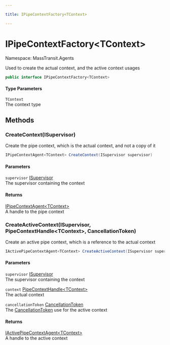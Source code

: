 ```yaml
---

title: IPipeContextFactory<TContext>

---
```


# IPipeContextFactory\<TContext\>

Namespace: MassTransit.Agents

Used to create the actual context, and the active context usages

```csharp
public interface IPipeContextFactory<TContext>
```

#### Type Parameters

`TContext`<br/>
The context type

## Methods

### **CreateContext(ISupervisor)**

Create the pipe context, which is the actual context, and not a copy of it

```csharp
IPipeContextAgent<TContext> CreateContext(ISupervisor supervisor)
```

#### Parameters

`supervisor` [ISupervisor](../../masstransit-abstractions/masstransit/isupervisor)<br/>
The supervisor containing the context

#### Returns

[IPipeContextAgent\<TContext\>](../masstransit-agents/ipipecontextagent-1)<br/>
A handle to the pipe context

### **CreateActiveContext(ISupervisor, PipeContextHandle\<TContext\>, CancellationToken)**

Create an active pipe context, which is a reference to the actual context

```csharp
IActivePipeContextAgent<TContext> CreateActiveContext(ISupervisor supervisor, PipeContextHandle<TContext> context, CancellationToken cancellationToken)
```

#### Parameters

`supervisor` [ISupervisor](../../masstransit-abstractions/masstransit/isupervisor)<br/>
The supervisor containing the context

`context` [PipeContextHandle\<TContext\>](../masstransit/pipecontexthandle-1)<br/>
The actual context

`cancellationToken` [CancellationToken](https://learn.microsoft.com/en-us/dotnet/api/system.threading.cancellationtoken)<br/>
The [CancellationToken](https://learn.microsoft.com/en-us/dotnet/api/system.threading.cancellationtoken) use for the active context

#### Returns

[IActivePipeContextAgent\<TContext\>](../masstransit-agents/iactivepipecontextagent-1)<br/>
A handle to the active context
